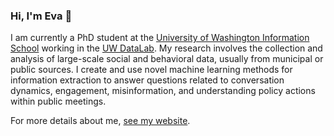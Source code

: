 ### Hi, I'm Eva 👋

I am currently a PhD student at the [University of Washington Information School](https://ischool.uw.edu/) working in the [UW DataLab](https://datalab.ischool.uw.edu/). My research involves the collection and analysis of large-scale social and behavioral data, usually from municipal or public sources. I create and use novel machine learning methods for information extraction to answer questions related to conversation dynamics, engagement, misinformation, and understanding policy actions within public meetings.

For more details about me, [see my website](https://evamaxfield.github.io).
